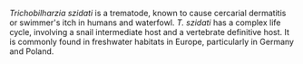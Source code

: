 *Trichobilharzia szidati* is a trematode, known to cause cercarial dermatitis or swimmer's itch in humans and waterfowl. *T. szidati* has a complex life cycle, involving a snail intermediate host and a vertebrate definitive host. It is commonly found in freshwater habitats in Europe, particularly in Germany and Poland.
